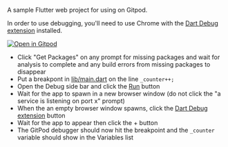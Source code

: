 A sample Flutter web project for using on Gitpod.

In order to use debugging, you'll need to use Chrome with the [Dart Debug extension](https://chrome.google.com/webstore/detail/dart-debug-extension/eljbmlghnomdjgdjmbdekegdkbabckhm?hl=en) installed.

[![Open in Gitpod](https://gitpod.io/button/open-in-gitpod.svg)](https://gitpod.io/#https://github.com/DanTup/gitpod-flutter-web) 
- Click "Get Packages" on any prompt for missing packages and wait for analysis to complete and any build errors from missing packages to disappear
- Put a breakpont in [lib/main.dart](lib/main.dart#L56) on the line `_counter++;`
- Open the Debug side bar and click the [Run](command:workbench.action.debug.start) button
- Wait for the app to spawn in a new browser window (do not click the "a service is listening on port x" prompt)
- When the an empty browser window spawns, click the [Dart Debug extension](https://chrome.google.com/webstore/detail/dart-debug-extension/eljbmlghnomdjgdjmbdekegdkbabckhm?hl=en) button
- Wait for the app to appear then click the + button
- The GitPod debugger should now hit the breakpoint and the `_counter` variable should show in the Variables list
